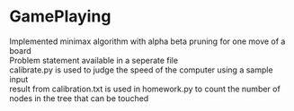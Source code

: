 # GamePlaying
Implemented minimax algorithm with alpha beta pruning for one move of a board  
Problem statement available in a seperate file  
calibrate.py is used to judge the speed of the computer using a sample input  
result from calibration.txt is used in homework.py to count the number of nodes in the tree that can be touched  
